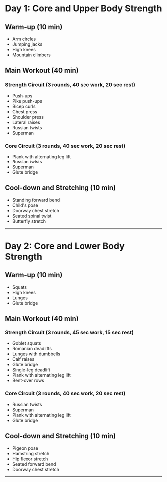 # Day 1: Core and Upper Body Strength

## Warm-up (10 min)

- Arm circles
- Jumping jacks
- High knees
- Mountain climbers

## Main Workout (40 min)

### Strength Circuit (3 rounds, 40 sec work, 20 sec rest)

- Push-ups
- Pike push-ups
- Bicep curls
- Chest press
- Shoulder press
- Lateral raises
- Russian twists
- Superman

### Core Circuit (3 rounds, 40 sec work, 20 sec rest)

- Plank with alternating leg lift
- Russian twists
- Superman
- Glute bridge

## Cool-down and Stretching (10 min)

- Standing forward bend
- Child's pose
- Doorway chest stretch
- Seated spinal twist
- Butterfly stretch

---

# Day 2: Core and Lower Body Strength

## Warm-up (10 min)

- Squats
- High knees
- Lunges
- Glute bridge

## Main Workout (40 min)

### Strength Circuit (3 rounds, 45 sec work, 15 sec rest)

- Goblet squats
- Romanian deadlifts
- Lunges with dumbbells
- Calf raises
- Glute bridge
- Single-leg deadlift
- Plank with alternating leg lift
- Bent-over rows

### Core Circuit (3 rounds, 40 sec work, 20 sec rest)

- Russian twists
- Superman
- Plank with alternating leg lift
- Glute bridge

## Cool-down and Stretching (10 min)

- Pigeon pose
- Hamstring stretch
- Hip flexor stretch
- Seated forward bend
- Doorway chest stretch

---
